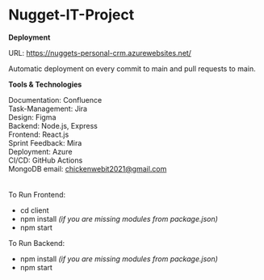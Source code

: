 # Nugget-IT-Project

**Deployment**

URL: https://nuggets-personal-crm.azurewebsites.net/

Automatic deployment on every commit to main and pull requests to main.

**Tools & Technologies**

Documentation: Confluence\
Task-Management: Jira\
Design: Figma\
Backend: Node.js, Express\
Frontend: React.js\
Sprint Feedback: Mira\
Deployment: Azure\
CI/CD: GitHub Actions\
MongoDB email: chickenwebit2021@gmail.com\
\
\
To Run Frontend:

- cd client
- npm install _(if you are missing modules from package.json)_
- npm start

To Run Backend:

- npm install _(if you are missing modules from package.json)_
- npm start
